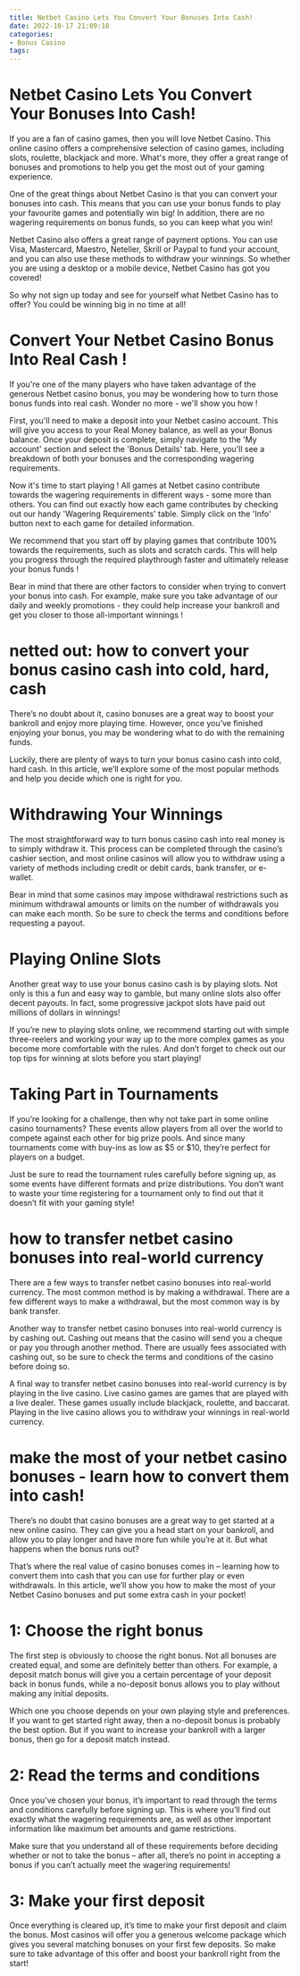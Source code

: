 ```yaml
---
title: Netbet Casino Lets You Convert Your Bonuses Into Cash!
date: 2022-10-17 21:09:18
categories:
- Bonus Casino
tags:
---
```



#  Netbet Casino Lets You Convert Your Bonuses Into Cash!

If you are a fan of casino games, then you will love Netbet Casino. This online casino offers a comprehensive selection of casino games, including slots, roulette, blackjack and more. What's more, they offer a great range of bonuses and promotions to help you get the most out of your gaming experience.

One of the great things about Netbet Casino is that you can convert your bonuses into cash. This means that you can use your bonus funds to play your favourite games and potentially win big! In addition, there are no wagering requirements on bonus funds, so you can keep what you win!

Netbet Casino also offers a great range of payment options. You can use Visa, Mastercard, Maestro, Neteller, Skrill or Paypal to fund your account, and you can also use these methods to withdraw your winnings. So whether you are using a desktop or a mobile device, Netbet Casino has got you covered!

So why not sign up today and see for yourself what Netbet Casino has to offer? You could be winning big in no time at all!

#  Convert Your Netbet Casino Bonus Into Real Cash !

If you're one of the many players who have taken advantage of the generous Netbet casino bonus, you may be wondering how to turn those bonus funds into real cash. Wonder no more - we'll show you how !

First, you'll need to make a deposit into your Netbet casino account. This will give you access to your Real Money balance, as well as your Bonus balance. Once your deposit is complete, simply navigate to the 'My account' section and select the 'Bonus Details' tab. Here, you'll see a breakdown of both your bonuses and the corresponding wagering requirements.

Now it's time to start playing ! All games at Netbet casino contribute towards the wagering requirements in different ways - some more than others. You can find out exactly how each game contributes by checking out our handy 'Wagering Requirements' table. Simply click on the 'Info' button next to each game for detailed information.

We recommend that you start off by playing games that contribute 100% towards the requirements, such as slots and scratch cards. This will help you progress through the required playthrough faster and ultimately release your bonus funds !

Bear in mind that there are other factors to consider when trying to convert your bonus into cash. For example, make sure you take advantage of our daily and weekly promotions - they could help increase your bankroll and get you closer to those all-important winnings !

#   netted out: how to convert your bonus casino cash into cold, hard, cash 

There’s no doubt about it, casino bonuses are a great way to boost your bankroll and enjoy more playing time. However, once you’ve finished enjoying your bonus, you may be wondering what to do with the remaining funds.

Luckily, there are plenty of ways to turn your bonus casino cash into cold, hard cash. In this article, we’ll explore some of the most popular methods and help you decide which one is right for you.

# Withdrawing Your Winnings 
The most straightforward way to turn bonus casino cash into real money is to simply withdraw it. This process can be completed through the casino’s cashier section, and most online casinos will allow you to withdraw using a variety of methods including credit or debit cards, bank transfer, or e-wallet.

Bear in mind that some casinos may impose withdrawal restrictions such as minimum withdrawal amounts or limits on the number of withdrawals you can make each month. So be sure to check the terms and conditions before requesting a payout.

# Playing Online Slots 
Another great way to use your bonus casino cash is by playing slots. Not only is this a fun and easy way to gamble, but many online slots also offer decent payouts. In fact, some progressive jackpot slots have paid out millions of dollars in winnings!

If you’re new to playing slots online, we recommend starting out with simple three-reelers and working your way up to the more complex games as you become more comfortable with the rules. And don’t forget to check out our top tips for winning at slots before you start playing!

# Taking Part in Tournaments 
If you’re looking for a challenge, then why not take part in some online casino tournaments? These events allow players from all over the world to compete against each other for big prize pools. And since many tournaments come with buy-ins as low as $5 or $10, they’re perfect for players on a budget.

Just be sure to read the tournament rules carefully before signing up, as some events have different formats and prize distributions. You don’t want to waste your time registering for a tournament only to find out that it doesn’t fit with your gaming style!

#  how to transfer netbet casino bonuses into real-world currency

There are a few ways to transfer netbet casino bonuses into real-world currency. The most common method is by making a withdrawal. There are a few different ways to make a withdrawal, but the most common way is by bank transfer.

Another way to transfer netbet casino bonuses into real-world currency is by cashing out. Cashing out means that the casino will send you a cheque or pay you through another method. There are usually fees associated with cashing out, so be sure to check the terms and conditions of the casino before doing so.

A final way to transfer netbet casino bonuses into real-world currency is by playing in the live casino. Live casino games are games that are played with a live dealer. These games usually include blackjack, roulette, and baccarat. Playing in the live casino allows you to withdraw your winnings in real-world currency.

#  make the most of your netbet casino bonuses - learn how to convert them into cash!

There’s no doubt that casino bonuses are a great way to get started at a new online casino. They can give you a head start on your bankroll, and allow you to play longer and have more fun while you’re at it. But what happens when the bonus runs out?

That’s where the real value of casino bonuses comes in – learning how to convert them into cash that you can use for further play or even withdrawals. In this article, we’ll show you how to make the most of your Netbet Casino bonuses and put some extra cash in your pocket!

# 1: Choose the right bonus

The first step is obviously to choose the right bonus. Not all bonuses are created equal, and some are definitely better than others. For example, a deposit match bonus will give you a certain percentage of your deposit back in bonus funds, while a no-deposit bonus allows you to play without making any initial deposits.

Which one you choose depends on your own playing style and preferences. If you want to get started right away, then a no-deposit bonus is probably the best option. But if you want to increase your bankroll with a larger bonus, then go for a deposit match instead.

# 2: Read the terms and conditions

Once you’ve chosen your bonus, it’s important to read through the terms and conditions carefully before signing up. This is where you’ll find out exactly what the wagering requirements are, as well as other important information like maximum bet amounts and game restrictions.

Make sure that you understand all of these requirements before deciding whether or not to take the bonus – after all, there’s no point in accepting a bonus if you can’t actually meet the wagering requirements!

# 3: Make your first deposit

Once everything is cleared up, it’s time to make your first deposit and claim the bonus. Most casinos will offer you a generous welcome package which gives you several matching bonuses on your first few deposits. So make sure to take advantage of this offer and boost your bankroll right from the start!